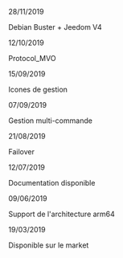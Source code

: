 28/11/2019

Debian Buster + Jeedom V4

12/10/2019

Protocol_MVO

15/09/2019

Icones de gestion

07/09/2019

Gestion multi-commande

21/08/2019

Failover

12/07/2019

Documentation disponible

09/06/2019

Support de l'architecture arm64

19/03/2019

Disponible sur le market
